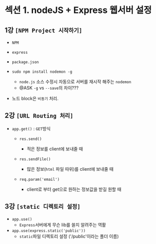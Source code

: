 # 섹션 1. nodeJS + Express 웹서버 설정

## 1강 `[NPM Project 시작하기]`

- `NPM`
- `express`
- `package.json`

- `sudo npm install nodemon -g`
    - `node.js` 소스 수정시 자동으로 서버를 재시작 해주는 `nodemon`
    - @ASK `-g` vs `--save`의 차이???

- 노드 block은 `비동기` 처리.

## 2강 `[URL Routing 처리]`
- `app.get()` : `GET`방식
    - `res.send()`
        - 적은 정보를 client에 보내줄 때
    - `res.sendFile()`
        - 많은 정보(`html` 파일 따위)를 client에 보내줄 때

    - `req.param('email')`
        - client로 부터 get으로 원하는 정보값을 받길 원할 때
## 3강 `[static 디렉토리 설정]`
- `app.use()`
    - `Express`서버에게 무슨 lib를 쓸지 알려주는 역활
- `app.use(express.static('public'))`
    - `static`파일 디렉토리 설정 ('/public'이라는 폴더 이름)


